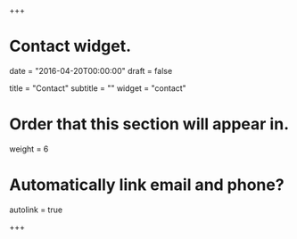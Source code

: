 +++
# Contact widget.


date = "2016-04-20T00:00:00"
draft = false

title = "Contact"
subtitle = ""
widget = "contact"

# Order that this section will appear in.
weight = 6

# Automatically link email and phone?
autolink = true

+++
